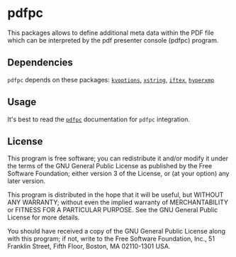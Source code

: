 # pdfpc

This packages allows to define additional meta data within
the PDF file which can be interpreted by the pdf presenter
console (pdfpc) program.

## Dependencies

`pdfpc` depends on these packages:
[`kvoptions`](https://ctan.org/pkg/kvoptions),
[`xstring`](https://ctan.org/pkg/xstring),
[`iftex`](https://ctan.org/pkg/iftex),
[`hyperxmp`](https://ctan.org/pkg/hyperxmp)

## Usage

It's best to read the [`pdfpc`](https://github.com/pdfpc/pdfpc) documentation
for `pdfpc` integration.

## License

This program is free software; you can redistribute it and/or modify
it under the terms of the GNU General Public License as published by
the Free Software Foundation; either version 3 of the License, or
(at your option) any later version.

This program is distributed in the hope that it will be useful,
but WITHOUT ANY WARRANTY; without even the implied warranty of
MERCHANTABILITY or FITNESS FOR A PARTICULAR PURPOSE.  See the
GNU General Public License for more details.

You should have received a copy of the GNU General Public License along
with this program; if not, write to the Free Software Foundation, Inc.,
51 Franklin Street, Fifth Floor, Boston, MA 02110-1301 USA.

